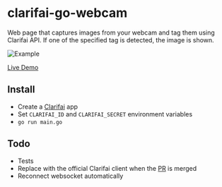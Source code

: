 # clarifai-go-webcam
Web page that captures images from your webcam and tag them using Clarifai API. If one of the specified tag is detected, the image is shown.

![Example](https://dl.dropboxusercontent.com/u/45971143/clarifai-go-webcam.png)

[Live Demo](https://clarifai-go-webcam.herokuapp.com/)

## Install
- Create a [Clarifai](https://developer.clarifai.com/account/applications/) app
- Set `CLARIFAI_ID` and `CLARIFAI_SECRET` environment variables
- `go run main.go`

## Todo
- Tests
- Replace with the official Clarifai client when the [PR](https://github.com/Clarifai/clarifai-go/pull/6) is merged
- Reconnect websocket automatically
